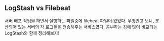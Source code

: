 ## LogStash vs Filebeat

서버 배포 작업을 하면서 실행하는 파일중에 filebeat 파일이 있었다. 
무엇인고 보니, 분산되어 있는 서버의 각 로그들을 전송해주는 서비스였다. 
공부하는 김에 많이 비교되는 LogStash와 함께 정리해보자!


